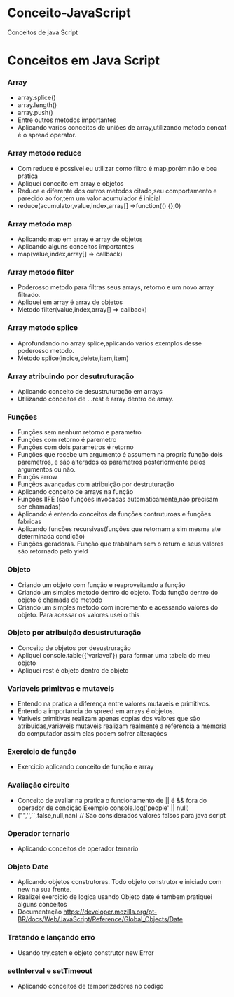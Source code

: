 # Conceito-JavaScript
Conceitos de java Script
# Conceitos em Java Script
### Array 
- array.splice()
- array.length()
- array.push()
- Entre outros metodos importantes
- Aplicando varios conceitos de uniões de array,utilizando metodo concat é o spread operator.

### Array metodo reduce
- Com reduce é possivel eu utilizar como filtro é map,porém não e boa pratica
- Apliquei conceito em array e objetos
- Reduce e diferente dos outros metodos citado,seu comportamento e parecido ao for,tem um valor acumulador é inicial
- reduce(acumulator,value,index,array[] =>function(() {},0)

### Array metodo map
- Aplicando map em array é array de objetos
- Aplicando alguns conceitos importantes
- map(value,index,array[] => callback)

### Array metodo filter
- Poderosso metodo para filtras seus arrays, retorno e um novo array filtrado.
- Apliquei em array é array de objetos
- Metodo filter(value,index,array[] => callback)

### Array metodo splice
- Aprofundando no array splice,aplicando varios exemplos desse poderosso metodo.
- Metodo splice(indice,delete,item,item)

### Array  atribuindo por desutruturação
- Aplicando conceito de desustruturação em arrays
- Utilizando conceitos de ...rest é array dentro de array.

### Funções
- Funções sem nenhum retorno e parametro
- Funções com retorno é  paremetro
- Funções com dois parametros é retorno
- Funções que recebe um argumento é assumem na propria função dois paremetros, e são alterados  os parametros posteriormente pelos argumentos ou não.
- Funçõs arrow 
- Funçẽos avançadas com atribuição por destruturação
- Aplicando conceito de arrays  na função
- Funções IIFE (são funções invocadas automaticamente,não precisam ser chamadas)
- Aplicando é entendo conceitos da funções contruturoas e funções fabricas
- Aplicando funções recursivas(funções que retornam a sim mesma ate determinada condição)
- Funções geradoras. Função que trabalham sem o return e seus valores são retornado pelo yield


### Objeto
- Criando um objeto com função e reaproveitando a função
- Criando um simples metodo dentro do objeto. Toda função dentro do objeto é chamada de metodo
- Criando um simples metodo com incremento e acessando valores do objeto. Para acessar os valores usei o this

### Objeto por atribuição desustruturação
- Conceito de objetos por desustruração
- Apliquei console.table({'variavel'})  para formar uma tabela do meu objeto
- Apliquei rest é objeto dentro de objeto

### Variaveis primitvas e mutaveis
- Entendo na pratica a diferença entre valores mutaveis e primitivos.
- Entendo a importancia do spreed em arrays é objetos.
- Variveis primitivas realizam apenas copias dos valores que são atribuidas,variaveis mutaveis realizam realmente a referencia a memoria do computador assim elas podem sofrer alterações 

### Exercicio de função
- Exercicio aplicando conceito de função e array

### Avaliação circuito
- Conceito de avaliar na pratica o funcionamento de || é && fora do operador de condição  Exemplo console.log('people' || null)
- ("",'',``,false,null,nan) // Sao considerados valores falsos para java script

### Operador ternario
- Aplicando conceitos de operador ternario

### Objeto Date
- Aplicando objetos construtores. Todo objeto construtor e iniciado com new na sua frente.
- Realizei exercicio de logica usando Objeto date é tambem pratiquei alguns conceitos 
- Documentação https://developer.mozilla.org/pt-BR/docs/Web/JavaScript/Reference/Global_Objects/Date


### Tratando e lançando erro
- Usando try,catch e objeto construtor new Error

### setInterval e setTimeout
- Aplicando conceitos de temporizadores no codigo


